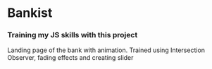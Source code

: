 Bankist
=======

### Training my JS skills with this project

Landing page of the bank with animation. Trained using Intersection Observer, fading effects and creating slider
